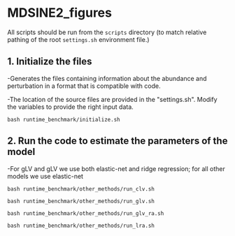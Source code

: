 # MDSINE2_figures


All scripts should be run from the ```scripts``` directory (to match relative pathing of 
the root `settings.sh` environment file.)

## 1. Initialize the files 

-Generates the files containing information about the abundance and perturbation in a format that is compatible with code.

-The location of the source files are provided in the "settings.sh". Modify the variables to provide the right input data.

```
bash runtime_benchmark/initialize.sh
```

## 2. Run the code to estimate the parameters of the model 

-For gLV and gLV we use both elastic-net and ridge regression; for all other models we use elastic-net

```
bash runtime_benchmark/other_methods/run_clv.sh
```
```
bash runtime_benchmark/other_methods/run_glv.sh
```
```
bash runtime_benchmark/other_methods/run_glv_ra.sh
```
```
bash runtime_benchmark/other_methods/run_lra.sh
```
